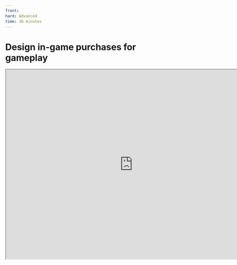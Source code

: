 ```yaml
--- 
front: 
hard: Advanced 
time: 30 minutes 
--- 
```

# Design in-game purchases for gameplay 

<iframe src="https://cc.163.com/act/m/daily/iframeplayer/?id=6346815ac6dfd1bb76f2bfac" width="800" height="600" allow="fullscreen"/> 

**Demo can be downloaded here: [link](https://g79.gdl.netease.com/in_game_purchases_demo.zip). ** 

## Types of products 

When it comes to designing products based on gameplay, planners should not be sleepy. Developers can analyze specific problems based on their own works and design them in a targeted manner. During this period, many possibilities and proposals may come up with your mind. In order to facilitate thinking and sorting, you can distinguish products from two dimensions: 

![image-20220913151939381](./image/1_1.png) 

- Single-game products 

This means that this product is only valid in the current online lobby room. If the gameplay is designed to be repeated, then the developer decides whether to clear the effectiveness of the product in the new game. 

If the player exits the room and enters again, as long as the logic system has not been uninstalled, the product can theoretically continue to be effective, or you can choose to make the product invalid when the player exits. 

But in any case, once the room is closed, the memory will be lost and the single-game product will be completely invalid. Developers can still query the player's purchase history of single-game products through the interface. 

- Persistent, permanently effective products 

Persistence means recording the player's purchase of this product in the cloud database, so that even if the player changes rooms or plays this map again after a few days, the logic system can always know that the player (once) purchased this product.

- Persistent, timed effective products 

Timed effective is different from the above permanent effective, and of course it does not conflict with the meaning of persistence. It means that the logic system knows that the player has purchased it, but it does not provide a certain service permanently. It can also be divided into, for example, a certain permission, which takes effect for 10 days from the date of purchase and loses the permission after expiration; or the pass corresponding to the s10 season runs from September 1 to September 30, so no matter when the player purchases this product, he will lose the permission on September 30. 

<img src="./image/1_2.png" alt="image-20220913152008754" style="zoom:50%;" /> 

- Consumables 

Generally, there are food, potions, armor, and various props in the form of items. Since the gameplay is generally survival or adventure mode, it is gone after use, which is equivalent to the original logic helping us complete the billing. 

If it is some other form, such as releasing a skill once, this behavior implemented by the logic system can use the cloud database to record the number of consumptions. 

- Non-consumables 

Some common permissions do not need to be counted, such as a certain appearance, title, VIP status, which are recorded by the cloud database to determine whether the player has the permission when used. 

## Reasonable pricing 

We know that players in the "Minecraft" client have two currencies available for consumption - diamonds and emeralds.


![image-20220901181327309](./image/1_3.png) 

- **Diamonds** are generally purchased by players with RMB, and are also used as a source of income settlement in Kaiping. Therefore, it is recommended to price high-value goods with diamonds. 
- **Emeralds** are free points accumulated by players through various behaviors in the client and in the game. Emerald income is an important basis for developer points and levels in Kaiping. If you want to improve the developer level, emerald income is indispensable. Therefore, it is recommended to price general-value goods, especially single-game or consumable goods, with emeralds. 

Sometimes, we want players to obtain high-value equivalents through some additional channels, such as giving away 10 diamonds for participating in an event, but obviously you cannot expand the player's source of diamonds, so you can consider designing a new intermediate currency-gold coins. Players use diamonds to exchange gold coins, and then use gold coins to exchange goods. You control gold coins and have the right to give players gold coins. 

As for how to implement gold coins, this tutorial cannot be explained in detail due to the limited space. It is recommended to refer to the official demo of lobbyGoodsMod2.0. 

## Actual combat - designing demo products 

With the above theoretical support, let us design and implement the following in-app purchase products for the career war demo from [the first phase of the creation camp's gameplay map tutorial](../game map basic tutorial/1-game map is the only choice for pursuing a complete game experience.html). 

The gameplay of career war (KitPVP) is very simple. Choose a profession and kill as many other players as possible. This demo provides three professions: tank, archer, and warrior. 

![6-13](./image/1_4.png) 

These three basic professions that check and balance each other are relatively classic and reasonable, and are not suitable as in-app purchase products. So we created a new profession: healer, and the model used the original witch as the commodity. The design information is as follows: 

- Healer 

- Position: Auxiliary 

- Armor: Iron Breastplate, Iron Leggings, Iron Boots 

- Weapon: Wooden Sword 

- Items: Splash Damage Potion x3, Splash Healing Potion x3, Splash Health Recovery x1 

- Price: 100 diamonds, cannot be purchased repeatedly 

- Type: Persistent after purchase, permanent effect 

<img src="./image/1_5.png" alt="image-20220903093522098" style="zoom:50%;" /> 

It is not enough to have only value-added professions. We can also sell some single-game consumables. The simplest one is of course the original item. Here we use a supply item that comes with the demo: 

- Delicious Fresh Mushroom (testmap:testitem1) 

- Price: 10 Emeralds, can be purchased repeatedly 

Type: Single-game consumables 

![image-20220906160311234](./image/1_6.png) 

Now that we have permanent products and single-game consumables, let's design a timed product with an expiration date. Special effects are a good choice because they will not affect the balance in PVP, maintain a good work rating, and provide a good gaming experience for paying players. 

- Halo around the soles of feet 
- Price: 30 diamonds/day, can be purchased repeatedly to stack the duration 
- Type: Persistent, regular product 

<img src="./image/1_7.png" alt="image-20220906160208593" style="zoom:50%;" /> 

## Actual combat-making a new profession 

Since the demo originally did not have a healer profession, we have to make a simple one. First, create an entity preset. 


![image-20220904073700649](./image/1_8.png) 

Select the witch template, because we want to borrow its model, follow the original author's naming rules, and name it testPresetEntity4. 

![image-20220904073750181](./image/1_9.png) 

Check the immune damage in the property column, uncheck the keep AI, and then clean up the unnecessary behavior components, so that the witch becomes an NPC, standing without action and not attacking the player. 

<img src="./image/1_10.png" alt="image-20220904073908374" style="zoom:50%;" /> 

<img src="./image/1_11.png" alt="image-20220904073933268" style="zoom:50%;" /> 

We can see that there are particle effects on the heads of testPresetEntity1 to 3, so follow the local customs and mount the particle preset to the testPresetEntity4 preset, and adjust the position so that there is a particle effect on the head of the witch model. 

![image-20220904074357478](./image/1_12.png) 

Enter the map editor and create a block to place the model. There are only three in the original demo map, so place the fourth one. 

![image-20220904092641585](./image/1_13.png) 

In the level editor, place the testPresetEntity4 preset on the stage and adjust the position and rotation. 

![image-20220904074055475](./image/1_14.png) 

Okay, the appearance is complete here. When you enter the game, you can see that the model of the healer appears correctly in the position of the fourth profession. 

![image-20220904073627091](./image/1_15.png) 

Next, we will start to implement the functions. Originally, the three professions were implemented using command blocks. When entering the profession model, it will be teleported into the game area, given a slow-down effect and professional items. 

Since the in-app purchase logic requires modsdk coding, preset parts are used here to implement it. First, create a new empty part, name it Healer, and inherit the trigger (TriggerPart) 

<img src="./image/1_16.png" alt="image-20220904092051635" style="zoom:50%;" /> 

**The trigger is not difficult to understand. It means that we frame an area, and then any entity entering, staying, or exiting this area will be detected by the trigger. ** 

Click the newly created part, the property panel, and modify the following parameters 

- Area. As shown in the figure, when the trigger is mounted under the entity preset, the coordinates will use the coordinates relative to the preset. 

- Listening. Since we only need to detect the player entering (that is, the player intends to choose this profession), leaving and staying are not required, so only check the entry. 

- Listening interval. Since the effect of the original demo using the command block is very fast, in order not to cause a sense of separation, setting this parameter to 1 will be much faster than the default 30. 

<img src="./image/1_17.png" alt="image-20220904092202193" style="zoom:50%;" /> 

Mount the Healer part to the testPresetEntity4 preset. 

![image-20220904094123366](./image/1_18.png) 

******Click the 👉Area👉Location button in the property panel******, browse the frame we just set, and you can see the effect - the player will be detected when he walks into this frame. 


![image-20220904094247658](./image/1_19.png) 

Click the property panel 👉 supporting files 👉 script 👉 edit file button, open the code file of the part, and write the code to accept the detection results: 

```python 
def InitServer(self): 
TriggerPart.InitServer(self) 
self.ListenSelfEvent('OnTriggerEntityEnter', self, self.OnTriggerEntityEnter) 

def OnTriggerEntityEnter(self, e): 
for entityId in e['EnterEntityIds']: 
if entityId in self.GetLoadedPlayers(): 
self.NotifyOneMessage(entityId, 'You try to choose the healer profession') 
``` 

Enter the game and test the effect: 

![enter](./image/enter.gif) 

Continue to write the logic of teleporting and giving buffs and items: 

```python 
def OnTriggerEntityEnter(self, e): 
for entityId in e['EnterEntityIds']: 
if entityId in self.GetLoadedPlayers(): 
self.NotifyOneMessage(entityId, 'You try to choose the healer profession') 
self.TurnHealer(entityId) 

def TurnHealer(self, playerId): 
self.NotifyOneMessage(playerId, 'You become a healer') 
for itemDict in self.healerItem: 
self.SpawnItemToPlayerInv(itemDict, playerId) 
dim = self.GetEntityDimensionId(playerId) 
self.ChangePlayerDimension(playerId, dim, (352, 83, 442)) 
self.AddEffectToEntity(playerId, 'slow_falling', 5, 0, False) 
``` 

Enter the game and test the effect: 

![turn](./image/turn.gif) 

Then the entire part source code is as follows: 

```python 
# -*- coding: utf-8 -*- 
from Preset.Parts.TriggerPart import TriggerPart 
from Preset.Model.GameObject import registerGenericClass 

@registerGenericClass("HealerPart") 
class HealerPart(TriggerPart):

def __init__(self): 
TriggerPart.__init__(self) 
# Part name 
self.name = "Healer Part" 
self.area = {'min': (-1.0, -1.0, -1.0), 'max': (1.0, 3.0, 1.0), 'dimensionId': 0} 
self.isTriggerExit = False 
self.healerItem = [ 
{ 
'newItemName': 'minecraft:iron_leggings', 
'newAuxValue': 0, 
'count': 1 
}, 
{ 
'newItemName': 'minecraft:iron_boots', 
'newAuxValue': 0, 
'count': 1 
}, 
{ 
'newItemName': 'minecraft:iron_chestplate',
				'newAuxValue': 0,
				'count': 1
			},
			{
				'newItemName': 'minecraft:wooden_sword',
				'newAuxValue': 0,
				'count': 1
			},
			{
				'newItemName': 'minecraft:splash_potion',
				'newAuxValue': 21,
				'count': 3
			},
			{
				'newItemName': 'minecraft:splash_potion',
				'newAuxValue': 23,
				'count': 3
			},
			{
				'newItemName': 'minecraft:splash_potion',
				'newAuxValue': 28,
				'count': 1			}
		]
		self.intervalTick = 1
		
	def InitServer(self):
		TriggerPart.InitServer(self)
		self.ListenSelfEvent('OnTriggerEntityEnter', self, self.OnTriggerEntityEnter)

	def OnTriggerEntityEnter(self, e):

		for entityId in e['EnterEntityIds']:
			if entityId in self.GetLoadedPlayers():
				self.NotifyOneMessage(entityId, 'You try to choose the therapist profession')
				self.TurnHealer(entityId)

	def TurnHealer(self, playerId):
		self.NotifyOneMessage(playerId, 'You became a therapist')
		for itemDict in self.healerItem:
			self.SpawnItemToPlayerInv(itemDict, playerId)
		dim = self.GetEntityDimensionId(playerId)
		self.ChangePlayerDimension(playerId, dim, (352, 83, 442))
		self.AddEffectToEntity(playerId, 'slow_falling', 5, 0, False) 

``` 

However, currently we have hard-coded coordinates, buffs, given items, etc. in the code. Now the custom attribute function of parts allows us to have a better approach. To make this part more extensible, edit the part metadata file: 

```python 
# -*- coding: utf-8 -*- 
from Meta.ClassMetaManager import sunshine_class_meta 
from Meta.TypeMeta import PBool, PStr, PInt, PCustom, PVector3, PVector3TF, PEnum, PDict, PFloat, PArray, PVector2, \ 
PColor 
from Preset.Parts.TriggerPart import TriggerPartMeta 

@sunshine_class_meta 
class HealerPartMeta(TriggerPartMeta): 
CLASS_NAME = "HealerPart" 
PROPERTIES = { 
"gamePos": PVector3(text="Teleport to", sort=12, group="Professional Settings"), 
"effectList": PArray(sort=13, text="Give Status Effect List", group="Professional Settings", childAttribute=PDict(children={ 
"effectName": PStr(text="Original state name", sort=1, default="speed"), 
"duration": PInt(text="Duration", sort=2, default=1), 
"amplifier": PInt(text="State level", sort=3, default=0), 
"showParticles": PBool(text="Show particle effect", sort=4, default=True) 
})), 
"itemList": PArray(text="Give item list", group="Professional settings", sort=14, childAttribute=PDict(children={ 
"itemDict": PCustom( 
sort=0, 
text="Item selection", 
editAttribute="MCItems", 
default=("minecraft:wooden_sword", 0), 
withNamespace=True, 
withAuxValue=True, 
isBlock=None, 
), 
"count": PInt(sort=1, text="Number of items", default=1) 
})), 
} 

```


In this way, the following setting options appear in the attribute panel of the therapist part: 

<img src="./image/1_20.png" alt="image-20220904103005406" style="zoom:50%;" /> 

Apply the configuration we just hard-coded in the code: 

<img src="./image/1_21.png" alt="image-20220904104017464" style="zoom:50%;" /> 

This will expose the attributes, whether we want to make more other professions in the future or other team members want to modify them, it will be more convenient without having to face the source code. 

Finally, simply modify the hard-coded just now to make the configuration of the attribute panel actually take effect. 

```python
def TurnHealer(self, playerId):
	self.NotifyOneMessage(playerId, 'You became a therapist')
	for item in self.itemList:
		self.SpawnItemToPlayerInv({
			'newItemName': item['itemDict'][0],
			'newAuxValue': item['itemDict'][1],
			'count': item['count']
		}, playerId)
	dim = self.GetEntityDimensionId(playerId)
	self.ChangePlayerDimension(playerId, dim, tuple(self.gamePos))
	for effect in self.effectList:
		self.AddEffectToEntity(playerId, effect['effectName'], effect['duration'], effect['amplifier'], effect['showParticles'])
```

## Practical application - making member special effects 

In addition to purchasing professional rights, we can of course also sell some special appearance services. Let's simply make a special effect bound to the player's skeleton. In order to reduce the workload, enter the content library of **Developer Tool Station** and download a special effect package. 

<img src="./image/1_22.png" alt="image-20220906132847402" style="zoom:50%;" /> 

When the editor is open, click to import this special effect package. 

![image-20220906132906385](./image/1_23.png) 

Enter the special effect editor. 

![image-20220906134149945](./image/1_24.png) 

In the resource management, click the Chinese version of the special effect and select a special effect file: 

<img src="./image/1_25.png" alt="image-20220906152305916" style="zoom:50%;" /> 

We want to browse this special effect, drag it to the model attachment bar, and attach it to the bottom bone: 

![image-20220906152333000](./image/1_26.png) 


After hooking up, click the play button on the timeline 

<img src="./image/1_27.png" alt="image-20220906134505434" style="zoom:50%;" /> 

You can see the special effects playing: 

![effect1](./image/effect1.gif) 

But we want this halo to be under the player's feet, so find the rendering 👉 particle orientation mode in the right property bar and select horizontal 

<img src="./image/1_29.png" alt="image-20220906152615676" style="zoom:50%;" /> 

You can see that the special effect has become the correct halo on the sole of the foot: 

![image-20220906152649324](./image/1_30.png) 

Okay, after preparing the special effect, return to the preset editor and create a new special effect preset. 

![image-20220906135142712](./image/1_31.png) 

![image-20220906135149553](./image/1_32.png) 

Select the special effect file in the property column, which is the special effect file we just mounted: 

<img src="./image/1_33.png" alt="image-20220906152929383" style="zoom:50%;" /> 

Since this is a product, it needs to be selectively effective for players who have purchased it, so we uncheck the automatic play in the property column: 

<img src="./image/1_34.png" alt="image-20220906153421773" style="zoom:50%;" /> 

Attach **Special Effect Preset** to **Player Preset**: 

![image-20220906153028935](./image/1_35.png) 

You can see that there is a halo under the player's feet. It is played here because browsing is checked by default. It will not be played in the game. 

![image-20220906153113282](./image/1_36.png) 

Because the halo under the feet can easily overlap with the ground, causing depth detection to fail, it is best to add some y-axis coordinate transformations to this type of special effect: 

<img src="./image/1_37.png" alt="image-20220906154556955" style="zoom:50%;" /> 

Then uncheck the automatic play above. Now the special effect preset will not play even if it is mounted. A component is needed to control the playback of special effects based on whether the player has permission. Create an empty VipEffect part, name it the member special effect part, and write the code 

```python 
def InitClient(self): 
""" 
@description Client part object initialization entry 
""" 
PartBase.InitClient(self)

self.ListenForEngineEvent(ClientEvent.UiInitFinished, self, self.COnUIInitFinished) 

def COnUIInitFinished(self, e): 
# Here you can judge the permissions and play the special effects 
self.GetParent().ToEffectPreset().Play() 
``` 

Mount the member special effects parts under the special effects preset: 

![image-20220906154144389](./image/1_38.png) 

Return to the player special effects, you can see that there are special effects presets under the player presets, and there is a part that controls playback under the special effects presets: 

<img src="./image/1_39.png" alt="image-20220906154236264" style="zoom:50%;" /> 

Enter the game and test the effect: 

![image-20220906154726362](./image/1_40.png) 


